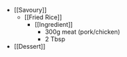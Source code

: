 - [[Savoury]]
	- [[Fried Rice]]
		- [[Ingredient]]
			- 300g meat (pork/chicken)
			- 2 Tbsp
- [[Dessert]]